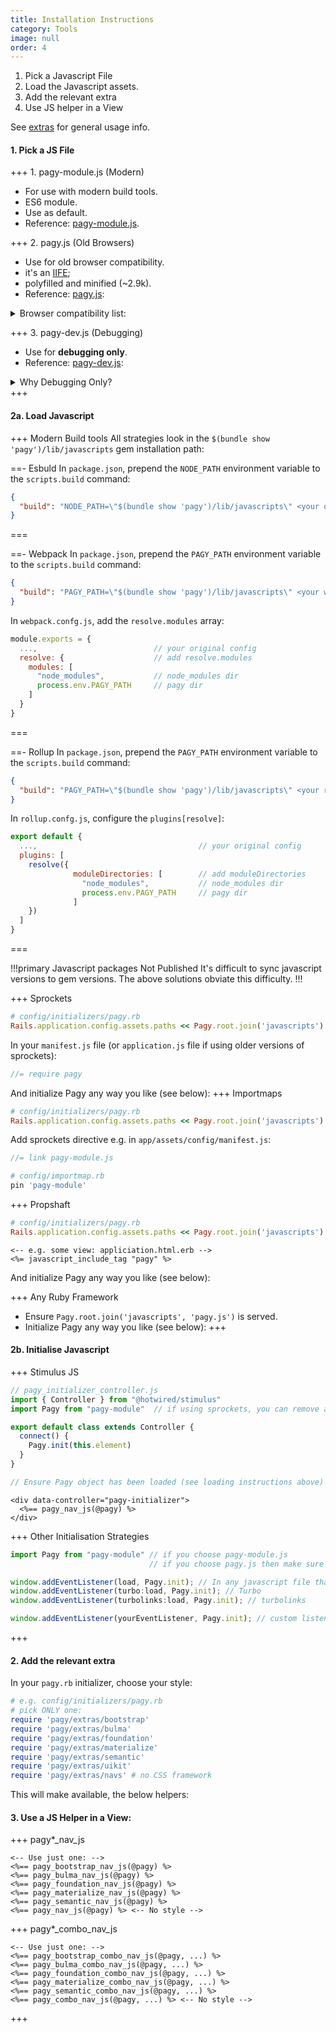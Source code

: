 ```yaml
---
title: Installation Instructions
category: Tools
image: null
order: 4
---
```


1. Pick a Javascript File 
2. Load the Javascript assets.
3. Add the relevant extra
4. Use JS helper in a View

See [extras](../extras.md) for general usage info.

#### 1. Pick a JS File

+++ 1. pagy-module.js (Modern)
* For use with modern build tools.  
* ES6 module.
* Use as default.
* Reference: [pagy-module.js](https://github.com/ddnexus/pagy/blob/master/lib/javascripts/pagy-module.js).

+++ 2. pagy.js (Old Browsers)
* Use for old browser compatibility.
* it's an [IIFE](https://developer.mozilla.org/en-US/docs/Glossary/IIFE); 
* polyfilled and minified (~2.9k).
* Reference: [pagy.js](https://github.com/ddnexus/pagy/blob/master/lib/javascripts/pagy.js): 

<details>
<summary> Browser compatibility list: </summary>

- and_chr 96
- and_ff 95
- and_qq 10.4
- and_uc 12.12
- android 96
- baidu 7.12
- chrome 97
- chrome 96
- chrome 95
- chrome 94
- edge 97
- edge 96
- firefox 96
- firefox 95
- firefox 94
- firefox 91
- firefox 78
- ie 11
- ios_saf 15.2
- ios_saf 15.0-15.1
- ios_saf 14.5-14.8
- ios_saf 14.0-14.4
- ios_saf 12.2-12.5
- kaios 2.5
- op_mini all
- op_mob 64
- opera 82
- opera 81
- safari 15.2
- safari 15.1
- safari 14.1
- safari 13.1
- samsung 15.0
- samsung 14.0

**Notice**: You can generate custom targeted `pagy.js` files for the browsers you want to support by changing the [browserslist](https://github.com/browserslist/browserslist) query in `src/package.json`, then compile it with `npm run build -w src`.

</details>

+++ 3. pagy-dev.js (Debugging)
* Use for **debugging only**.
* Reference: [pagy-dev.js](https://github.com/ddnexus/pagy/blob/master/lib/javascripts/pagy-dev.js): 

<details>
<summary>
  Why Debugging Only?
</summary>

* Large size,
* contains source map to debug typescript.
* works only on new browsers.
</details>
+++

#### 2a. Load Javascript

+++ Modern Build tools
All strategies look in the `$(bundle show 'pagy')/lib/javascripts` gem installation path:

==- Esbuld
In `package.json`, prepend the `NODE_PATH` environment variable to the `scripts.build` command:

```json
{
  "build": "NODE_PATH=\"$(bundle show 'pagy')/lib/javascripts\" <your original command>"
}
```
===

==- Webpack
In `package.json`, prepend the `PAGY_PATH` environment variable to the `scripts.build` command:

```json
{
  "build": "PAGY_PATH=\"$(bundle show 'pagy')/lib/javascripts\" <your webpack command>"
}
```

In `webpack.confg.js`, add the `resolve.modules` array:

```js
module.exports = {
  ...,                          // your original config
  resolve: {                    // add resolve.modules
    modules: [
      "node_modules",           // node_modules dir
      process.env.PAGY_PATH     // pagy dir
    ]
  }
}
```
===

==- Rollup
In `package.json`, prepend the `PAGY_PATH` environment variable to the `scripts.build` command:

```json
{
  "build": "PAGY_PATH=\"$(bundle show 'pagy')/lib/javascripts\" <your rollup command>"
}
```

In `rollup.confg.js`, configure the `plugins[resolve]`:

```js
export default {
  ...,                                    // your original config
  plugins: [
    resolve({
              moduleDirectories: [        // add moduleDirectories
                "node_modules",           // node_modules dir
                process.env.PAGY_PATH     // pagy dir
              ] 
    })
  ]
}
```
===

!!!primary Javascript packages Not Published
It's difficult to sync javascript versions to gem versions. The above solutions obviate this difficulty.
!!!

+++ Sprockets
```ruby
# config/initializers/pagy.rb
Rails.application.config.assets.paths << Pagy.root.join('javascripts') # uncomment.
```

In your `manifest.js` file (or `application.js` file if using older versions of sprockets): 

```js
//= require pagy
```
And initialize Pagy any way you like (see below):
+++ Importmaps

```ruby
# config/initializers/pagy.rb
Rails.application.config.assets.paths << Pagy.root.join('javascripts') #uncomment
```

Add sprockets directive e.g. in `app/assets/config/manifest.js`:

```js
//= link pagy-module.js
```

```ruby
# config/importmap.rb
pin 'pagy-module'
```
+++ Propshaft
```ruby
# config/initializers/pagy.rb
Rails.application.config.assets.paths << Pagy.root.join('javascripts')
```

```erb
<-- e.g. some view: appliciation.html.erb -->
<%= javascript_include_tag "pagy" %>
```
And initialize Pagy any way you like (see below):

+++ Any Ruby Framework
* Ensure `Pagy.root.join('javascripts', 'pagy.js')` is served.
* Initialize Pagy any way you like (see below):
+++

#### 2b. Initialise Javascript

+++ Stimulus JS
```js
// pagy_initializer_controller.js
import { Controller } from "@hotwired/stimulus"
import Pagy from "pagy-module"  // if using sprockets, you can remove above line, but make sure you have the appropriate directive if your manifest.js file.

export default class extends Controller {
  connect() {
    Pagy.init(this.element)
  }
}

// Ensure Pagy object has been loaded (see loading instructions above)
```

```erb
<div data-controller="pagy-initializer">
  <%== pagy_nav_js(@pagy) %>
</div>
```

+++ Other Initialisation Strategies
```js
import Pagy from "pagy-module" // if you choose pagy-module.js 
                               // if you choose pagy.js then make sure this IIFE is loaded.

window.addEventListener(load, Pagy.init); // In any javascript file that is served.
window.addEventListener(turbo:load, Pagy.init); // Turbo
window.addEventListener(turbolinks:load, Pagy.init); // turbolinks

window.addEventListener(yourEventListener, Pagy.init); // custom listener
```
+++

#### 2. Add the relevant extra

In your `pagy.rb` initializer, choose your style:

```ruby
# e.g. config/initializers/pagy.rb 
# pick ONLY one:
require 'pagy/extras/bootstrap'
require 'pagy/extras/bulma'
require 'pagy/extras/foundation'
require 'pagy/extras/materialize'
require 'pagy/extras/semantic'
require 'pagy/extras/uikit'
require 'pagy/extras/navs' # no CSS framework
```

This will make available, the below helpers:

#### 3. Use a JS Helper in a View:

+++ pagy*_nav_js
```erb
<-- Use just one: -->
<%== pagy_bootstrap_nav_js(@pagy) %>
<%== pagy_bulma_nav_js(@pagy) %>
<%== pagy_foundation_nav_js(@pagy) %>
<%== pagy_materialize_nav_js(@pagy) %>
<%== pagy_semantic_nav_js(@pagy) %>
<%== pagy_nav_js(@pagy) %> <-- No style -->
```
+++ pagy*_combo_nav_js
```erb
<-- Use just one: -->
<%== pagy_bootstrap_combo_nav_js(@pagy, ...) %>
<%== pagy_bulma_combo_nav_js(@pagy, ...) %>
<%== pagy_foundation_combo_nav_js(@pagy, ...) %>
<%== pagy_materialize_combo_nav_js(@pagy, ...) %>
<%== pagy_semantic_combo_nav_js(@pagy, ...) %>
<%== pagy_combo_nav_js(@pagy, ...) %> <-- No style -->
```
+++

